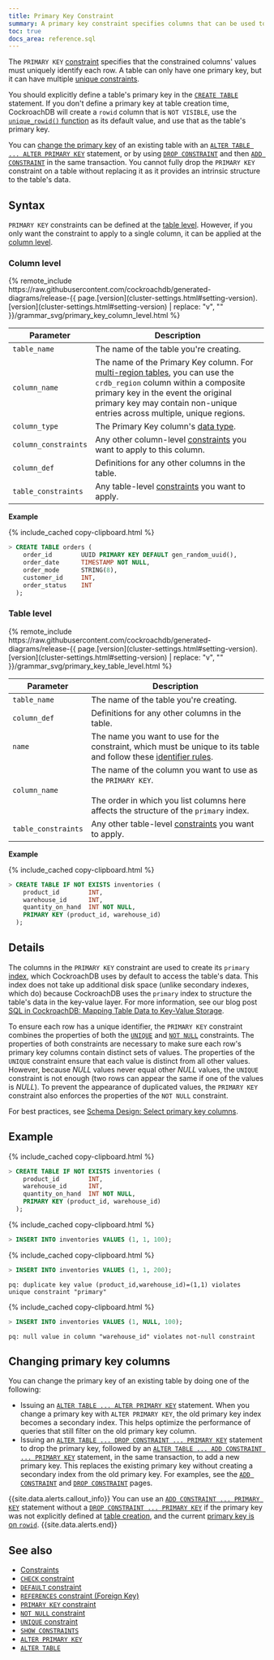 ```yaml
---
title: Primary Key Constraint
summary: A primary key constraint specifies columns that can be used to uniquely identify rows in a table.
toc: true
docs_area: reference.sql
---
```


The `PRIMARY KEY` [constraint](constraints.html) specifies that the constrained columns' values must uniquely identify each row. A table can only have one primary key, but it can have multiple [unique constraints](unique.html).

You should explicitly define a table's primary key in the [`CREATE TABLE`](create-table.html) statement. If you don't define a primary key at table creation time, CockroachDB will create a `rowid` column that is `NOT VISIBLE`, use the [`unique_rowid()` function](functions-and-operators.html#id-generation-functions) as its default value, and use that as the table's primary key.

You can [change the primary key](#changing-primary-key-columns) of an existing table with an [`ALTER TABLE ... ALTER PRIMARY KEY`](alter-primary-key.html) statement, or by using [`DROP CONSTRAINT`](drop-constraint.html) and then [`ADD CONSTRAINT`](add-constraint.html) in the same transaction. You cannot fully drop the `PRIMARY KEY` constraint on a table without replacing it as it provides an intrinsic structure to the table's data.

## Syntax

`PRIMARY KEY` constraints can be defined at the [table level](#table-level). However, if you only want the constraint to apply to a single column, it can be applied at the [column level](#column-level).

### Column level

<div>
{% remote_include https://raw.githubusercontent.com/cockroachdb/generated-diagrams/release-{{ page.[version](cluster-settings.html#setting-version).[version](cluster-settings.html#setting-version) | replace: "v", "" }}/grammar_svg/primary_key_column_level.html %}
</div>

 Parameter | Description
-----------|-------------
 `table_name` | The name of the table you're creating.
 `column_name` | The name of the Primary Key column. For [multi-region tables](multiregion-overview.html#table-localities), you can use the `crdb_region` column within a composite primary key in the event the original primary key may contain non-unique entries across multiple, unique regions.
 `column_type` | The Primary Key column's [data type](data-types.html).
 `column_constraints` | Any other column-level [constraints](constraints.html) you want to apply to this column.
 `column_def` | Definitions for any other columns in the table.
 `table_constraints` | Any table-level [constraints](constraints.html) you want to apply.

**Example**

{% include_cached copy-clipboard.html %}
~~~ sql
> CREATE TABLE orders (
    order_id        UUID PRIMARY KEY DEFAULT gen_random_uuid(),
    order_date      TIMESTAMP NOT NULL,
    order_mode      STRING(8),
    customer_id     INT,
    order_status    INT
  );
~~~

### Table level

<div>
{% remote_include https://raw.githubusercontent.com/cockroachdb/generated-diagrams/release-{{ page.[version](cluster-settings.html#setting-version).[version](cluster-settings.html#setting-version) | replace: "v", "" }}/grammar_svg/primary_key_table_level.html %}
</div>

 Parameter | Description
-----------|-------------
 `table_name` | The name of the table you're creating.
 `column_def` | Definitions for any other columns in the table.
 `name` | The name you want to use for the constraint, which must be unique to its table and follow these [identifier rules](keywords-and-identifiers.html#identifiers).
 `column_name` | The name of the column you want to use as the `PRIMARY KEY`.<br/><br/>The order in which you list columns here affects the structure of the `primary` index.
 `table_constraints` | Any other table-level [constraints](constraints.html) you want to apply.

**Example**

{% include_cached copy-clipboard.html %}
~~~ sql
> CREATE TABLE IF NOT EXISTS inventories (
    product_id        INT,
    warehouse_id      INT,
    quantity_on_hand  INT NOT NULL,
    PRIMARY KEY (product_id, warehouse_id)
  );
~~~

## Details

The columns in the `PRIMARY KEY` constraint are used to create its `primary` [index](indexes.html), which CockroachDB uses by default to access the table's data. This index does not take up additional disk space (unlike secondary indexes, which do) because CockroachDB uses the `primary` index to structure the table's data in the key-value layer. For more information, see our blog post [SQL in CockroachDB: Mapping Table Data to Key-Value Storage](https://www.cockroachlabs.com/blog/sql-in-cockroachdb-mapping-table-data-to-key-value-storage/).

To ensure each row has a unique identifier, the `PRIMARY KEY` constraint combines the properties of both the [`UNIQUE`](unique.html) and [`NOT NULL`](not-null.html) constraints. The properties of both constraints are necessary to make sure each row's primary key columns contain distinct sets of values. The properties of the `UNIQUE` constraint ensure that each value is distinct from all other values. However, because *NULL* values never equal other *NULL* values, the `UNIQUE` constraint is not enough (two rows can appear the same if one of the values is *NULL*). To prevent the appearance of duplicated values, the `PRIMARY KEY` constraint also enforces the properties of the `NOT NULL` constraint.

For best practices, see [Schema Design: Select primary key columns](schema-design-table.html#select-primary-key-columns).

## Example

{% include_cached copy-clipboard.html %}
~~~ sql
> CREATE TABLE IF NOT EXISTS inventories (
    product_id        INT,
    warehouse_id      INT,
    quantity_on_hand  INT NOT NULL,
    PRIMARY KEY (product_id, warehouse_id)
  );
~~~

{% include_cached copy-clipboard.html %}
~~~ sql
> INSERT INTO inventories VALUES (1, 1, 100);
~~~

{% include_cached copy-clipboard.html %}
~~~ sql
> INSERT INTO inventories VALUES (1, 1, 200);
~~~

~~~
pq: duplicate key value (product_id,warehouse_id)=(1,1) violates unique constraint "primary"
~~~

{% include_cached copy-clipboard.html %}
~~~ sql
> INSERT INTO inventories VALUES (1, NULL, 100);
~~~

~~~
pq: null value in column "warehouse_id" violates not-null constraint
~~~

## Changing primary key columns

You can change the primary key of an existing table by doing one of the following:

- Issuing an [`ALTER TABLE ... ALTER PRIMARY KEY`](alter-primary-key.html) statement. When you change a primary key with `ALTER PRIMARY KEY`, the old primary key index becomes a secondary index. This helps optimize the performance of queries that still filter on the old primary key column.
- Issuing an [`ALTER TABLE ... DROP CONSTRAINT ... PRIMARY KEY`](drop-constraint.html) statement to drop the primary key, followed by an [`ALTER TABLE ... ADD CONSTRAINT ... PRIMARY KEY`](add-constraint.html) statement, in the same transaction, to add a new primary key. This replaces the existing primary key without creating a secondary index from the old primary key. For examples, see the [`ADD CONSTRAINT`](add-constraint.html#examples) and [`DROP CONSTRAINT`](drop-constraint.html#examples) pages.

{{site.data.alerts.callout_info}}
You can use an [`ADD CONSTRAINT ... PRIMARY KEY`](add-constraint.html) statement without a [`DROP CONSTRAINT ... PRIMARY KEY`](drop-constraint.html) if the primary key was not explicitly defined at [table creation](create-table.html), and the current [primary key is on `rowid`](indexes.html#creation).
{{site.data.alerts.end}}

## See also

- [Constraints](constraints.html)
- [`CHECK` constraint](check.html)
- [`DEFAULT` constraint](default-value.html)
- [`REFERENCES` constraint (Foreign Key)](foreign-key.html)
- [`PRIMARY KEY` constraint](primary-key.html)
- [`NOT NULL` constraint](not-null.html)
- [`UNIQUE` constraint](unique.html)
- [`SHOW CONSTRAINTS`](show-constraints.html)
- [`ALTER PRIMARY KEY`](alter-primary-key.html)
- [`ALTER TABLE`](alter-table.html)
